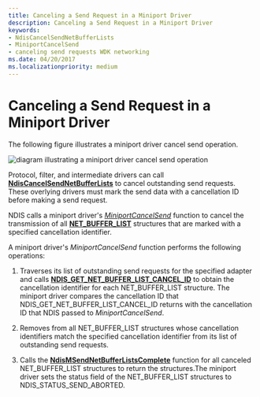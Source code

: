 ```yaml
---
title: Canceling a Send Request in a Miniport Driver
description: Canceling a Send Request in a Miniport Driver
keywords:
- NdisCancelSendNetBufferLists
- MiniportCancelSend
- canceling send requests WDK networking
ms.date: 04/20/2017
ms.localizationpriority: medium
---
```


# Canceling a Send Request in a Miniport Driver





The following figure illustrates a miniport driver cancel send operation.

![diagram illustrating a miniport driver cancel send operation](images/miniportcancelsend.png)

Protocol, filter, and intermediate drivers can call [**NdisCancelSendNetBufferLists**](/windows-hardware/drivers/ddi/ndis/nf-ndis-ndiscancelsendnetbufferlists) to cancel outstanding send requests. These overlying drivers must mark the send data with a cancellation ID before making a send request.

NDIS calls a miniport driver's [*MiniportCancelSend*](/windows-hardware/drivers/ddi/ndis/nc-ndis-miniport_cancel_send) function to cancel the transmission of all [**NET\_BUFFER\_LIST**](/windows-hardware/drivers/ddi/ndis/ns-ndis-_net_buffer_list) structures that are marked with a specified cancellation identifier.

A miniport driver's *MiniportCancelSend* function performs the following operations:

1.  Traverses its list of outstanding send requests for the specified adapter and calls [**NDIS\_GET\_NET\_BUFFER\_LIST\_CANCEL\_ID**](/windows-hardware/drivers/ddi/ndis/nf-ndis-ndis_get_net_buffer_list_cancel_id) to obtain the cancellation identifier for each NET\_BUFFER\_LIST structure. The miniport driver compares the cancellation ID that NDIS\_GET\_NET\_BUFFER\_LIST\_CANCEL\_ID returns with the cancellation ID that NDIS passed to *MiniportCancelSend*.

2.  Removes from all NET\_BUFFER\_LIST structures whose cancellation identifiers match the specified cancellation identifier from its list of outstanding send requests.

3.  Calls the [**NdisMSendNetBufferListsComplete**](/windows-hardware/drivers/ddi/ndis/nf-ndis-ndismsendnetbufferlistscomplete) function for all canceled NET\_BUFFER\_LIST structures to return the structures.The miniport driver sets the status field of the NET\_BUFFER\_LIST structures to NDIS\_STATUS\_SEND\_ABORTED.

 

